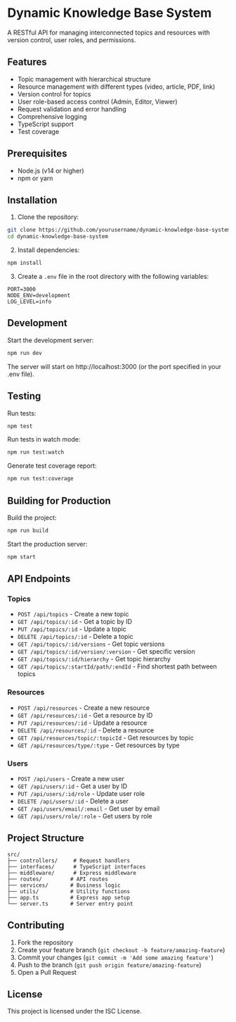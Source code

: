# Dynamic Knowledge Base System

A RESTful API for managing interconnected topics and resources with version control, user roles, and permissions.

## Features

- Topic management with hierarchical structure
- Resource management with different types (video, article, PDF, link)
- Version control for topics
- User role-based access control (Admin, Editor, Viewer)
- Request validation and error handling
- Comprehensive logging
- TypeScript support
- Test coverage

## Prerequisites

- Node.js (v14 or higher)
- npm or yarn

## Installation

1. Clone the repository:
```bash
git clone https://github.com/yourusername/dynamic-knowledge-base-system.git
cd dynamic-knowledge-base-system
```

2. Install dependencies:
```bash
npm install
```

3. Create a `.env` file in the root directory with the following variables:
```env
PORT=3000
NODE_ENV=development
LOG_LEVEL=info
```

## Development

Start the development server:
```bash
npm run dev
```

The server will start on http://localhost:3000 (or the port specified in your .env file).

## Testing

Run tests:
```bash
npm test
```

Run tests in watch mode:
```bash
npm run test:watch
```

Generate test coverage report:
```bash
npm run test:coverage
```

## Building for Production

Build the project:
```bash
npm run build
```

Start the production server:
```bash
npm start
```

## API Endpoints

### Topics

- `POST /api/topics` - Create a new topic
- `GET /api/topics/:id` - Get a topic by ID
- `PUT /api/topics/:id` - Update a topic
- `DELETE /api/topics/:id` - Delete a topic
- `GET /api/topics/:id/versions` - Get topic versions
- `GET /api/topics/:id/version/:version` - Get specific version
- `GET /api/topics/:id/hierarchy` - Get topic hierarchy
- `GET /api/topics/:startId/path/:endId` - Find shortest path between topics

### Resources

- `POST /api/resources` - Create a new resource
- `GET /api/resources/:id` - Get a resource by ID
- `PUT /api/resources/:id` - Update a resource
- `DELETE /api/resources/:id` - Delete a resource
- `GET /api/resources/topic/:topicId` - Get resources by topic
- `GET /api/resources/type/:type` - Get resources by type

### Users

- `POST /api/users` - Create a new user
- `GET /api/users/:id` - Get a user by ID
- `PUT /api/users/:id/role` - Update user role
- `DELETE /api/users/:id` - Delete a user
- `GET /api/users/email/:email` - Get user by email
- `GET /api/users/role/:role` - Get users by role

## Project Structure

```
src/
├── controllers/     # Request handlers
├── interfaces/      # TypeScript interfaces
├── middleware/      # Express middleware
├── routes/         # API routes
├── services/       # Business logic
├── utils/          # Utility functions
├── app.ts          # Express app setup
└── server.ts       # Server entry point
```

## Contributing

1. Fork the repository
2. Create your feature branch (`git checkout -b feature/amazing-feature`)
3. Commit your changes (`git commit -m 'Add some amazing feature'`)
4. Push to the branch (`git push origin feature/amazing-feature`)
5. Open a Pull Request

## License

This project is licensed under the ISC License. 